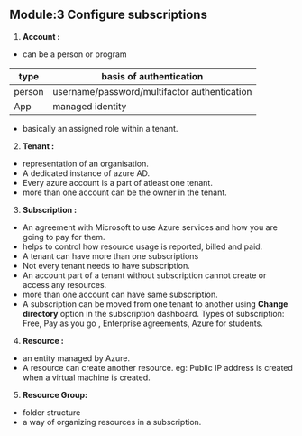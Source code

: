 
## Module:3 Configure subscriptions

1. __Account :__

- can be a person or program

| type | basis of authentication |
|------| ------------------------|
|person| username/password/multifactor authentication |
|App | managed identity |  

- basically an assigned role within a tenant.

2. __Tenant :__

- representation of an organisation.
- A dedicated instance of azure AD.
- Every azure account is a part of atleast one tenant.
- more than one account can be the owner in the tenant.

3. __Subscription :__

- An agreement with Microsoft to use Azure services and how you are going to pay for them.
- helps to control how resource usage is reported, billed and paid.
-  A tenant can have more than one subscriptions
-  Not every tenant needs to have subscription.
-  An account part of a tenant without subscription cannot create or access any resources.
-  more than one account can have same subscription.
-  A subscription can be moved from one tenant to another using __Change directory__ option in the subscription dashboard.
Types of subscription: Free, Pay as you go , Enterprise agreements, Azure for students.

4. __Resource :__

- an entity managed by Azure.
- A resource can create another resource. eg: Public IP address is created when a virtual machine is created.

5. __Resource Group:__

- folder structure
- a way of organizing resources in a subscription.
